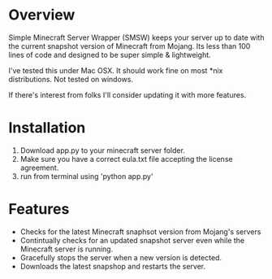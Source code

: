 # Overview

Simple Minecraft Server Wrapper (SMSW) keeps your server up to date with the current snapshot version of Minecraft from Mojang.  Its less than 100 lines of code and designed to be super simple & lightweight.

I've tested this under Mac OSX.  It should work fine on most *nix distributions.  Not tested on windows.

If there's interest from folks I'll consider updating it with more features.

# Installation

1. Download app.py to your minecraft server folder.
2. Make sure you have a correct eula.txt file accepting the license agreement.
3. run from terminal using 'python app.py'

# Features

- Checks for the latest Minecraft snaphsot version from Mojang's servers
- Contintually checks for an updated snapshot server even while the Minecraft server is running.
- Gracefully stops the server when a new version is detected.
- Downloads the latest snapshop and restarts the server.
